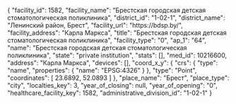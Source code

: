 {
    "facility_id": 1582,
    "facility_name": "Брестская городская детская стоматологическая поликлиника",
    "district_id": "1-02-1",
    "district_name": "Ленинский район, Брест",
    "facility_url": "https:\/\/bdsp.by\/",
    "facility_address": "Карла Маркса",
    "title": "Брестская городская детская стоматологическая поликлиника",
    "facility_type": "0",
    "ap_1": "64",
    "name": "Брестская городская детская стоматологическая поликлиника",
    "state": "private institution",
    "stats": [],
    "med_id": 10216600,
    "address": "Карла Маркса",
    "devices": [],
    "coord_x_y": {
        "crs": {
            "type": "name",
            "properties": {
                "name": "EPSG:4326"
            }
        },
        "type": "Point",
        "coordinates": [
            23.6892,
            52.0893
        ]
    },
    "place_name": "Брест",
    "place_type": "city",
    "localties_key": 3,
    "year_of_closing": null,
    "year_of_opening": "0",
    "healthcare_facility_key": 1582,
    "administrative_division_id": "1-02-1"
}